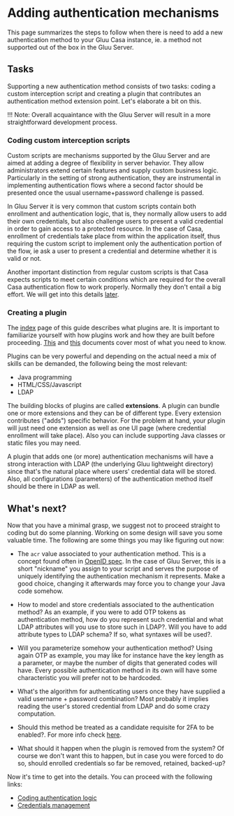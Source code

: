 # Adding authentication mechanisms

This page summarizes the steps to follow when there is need to add a new authentication method to your Gluu Casa instance, ie. a method not supported out of the box in the Gluu Server. 
<!-- If you are interested in overriding how credential enrollment takes place for any of the default supported methods (e.g. Super gluu, U2F keys, OTP, etc.), check this [page](./override-method.md). -->

## Tasks

Supporting a new authentication method consists of two tasks: coding a custom interception script and creating a plugin that contributes an authentication method extension point. Let's elaborate a bit on this.

!!! Note:
    Overall acquaintance with the Gluu Server will result in a more straightforward development process. 
    
### Coding custom interception scripts

Custom scripts are mechanisms supported by the Gluu Server and are aimed at adding a degree of flexibility in server behavior. They allow administrators extend certain features and supply custom business logic. Particularly in the setting of strong authentication, they are instrumental in implementing authentication flows where a second factor should be presented once the usual username+password challenge is passed.
    
In Gluu Server it is very common that custom scripts contain both enrollment and authentication logic, that is, they normally allow users to add their own credentials, but also challenge users to present a valid credential in order to gain access to a protected resource. In the case of Casa, enrollment of credentials take place from within the application itself, thus requiring the custom script to implement only the authentication portion of the flow, ie ask a user to present a credential and determine whether it is valid or not.

Another important distinction from regular custom scripts is that Casa expects scripts to meet certain conditions which are required for the overall Casa authentication flow to work properly. Normally they don't entail a big effort. We will get into this details [later](./authn-logic.md).

### Creating a plugin

The [index](../index.md) page of this guide describes what plugins are. It is important to familiarize yourself with how plugins work and how they are built before proceeding. [This](../intro-plugin.md) and [this](../writing-first) documents cover most of what you need to know. 

Plugins can be very powerful and depending on the actual need a mix of skills can be demanded, the following being the most relevant:

- Java programming 
- HTML/CSS/Javascript
- LDAP

The building blocks of plugins are called **extensions**. A plugin can bundle one or more extensions and they can be of different type. Every extension contributes ("adds") specific behavior. For the problem at hand, your plugin will just need one extension as well as one UI page (where credential enrollment will take place). Also you can include supporting Java classes or static files you may need.

A plugin that adds one (or more) authentication mechanisms will have a strong interaction with LDAP (the underlying Gluu lightweight directory) since that's the natural place where users' credential data will be stored. Also, all configurations (parameters) of the authentication method itself should be there in LDAP as well.

## What's next?

Now that you have a minimal grasp, we suggest not to proceed straight to coding but do some planning. Working on some design will save you some valuable time. The following are some things you may like figuring out now:

- The `acr` value associated to your authentication method. This is a concept found often in [OpenID spec](http://openid.net/specs/openid-connect-core-1_0.html). In the case of Gluu Server, this is a short "nickname" you assign to your script and serves the purpose of uniquely identifying the authentication mechanism it represents. Make a good choice, changing it afterwards may force you to change your Java code somehow.

- How to model and store credentials associated to the authentication method? As an example, if you were to add OTP tokens as authentication method, how do you represent such credential and what LDAP attributes will you use to store such in LDAP?. Will you have to add attribute types to LDAP schema? If so, what syntaxes will be used?.

- Will you parameterize somehow your authentication method? Using again OTP as example, you may like for instance have the key length as a parameter, or maybe the number of digits that generated codes will have. Every possible authentication method in its own will have some characteristic you will prefer not to be hardcoded.

- What's the algorithm for authenticating users once they have supplied a valid username + password combination? Most probably it implies reading the user's stored credential from LDAP and do some crazy computation.

- Should this method be treated as a candidate requisite for 2FA to be enabled?. For more info check [here](../../administration/2fa-basics.md#forcing-users-to-enroll-a-specific-credential-before-2fa-is-available).

- What should it happen when the plugin is removed from the system? Of course we don't want this to happen, but in case you were forced to do so, should enrolled credentials so far be removed, retained, backed-up?

Now it's time to get into the details. You can proceed with the following links:

- [Coding authentication logic](./authn-logic.md)
- [Credentials management](./credentials-management.md)

<!--
[Example: a dummy authentication method](./dummy-method.md)
-->
